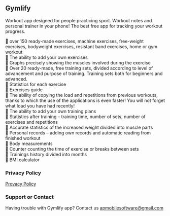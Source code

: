 ## Gymlify

Workout app designed for people practicing sport. Workout notes and personal trainer in your phone! The best free app for tracking your workout progress.

💪 over 150 ready-made exercises, machine exercises, free-weight exercises, bodyweight exercises, resistant band exercises, home or gym workout</br>
💪 The ability to add your own exercises</br>
💪 Graphs precisely showing the muscles involved during the exercise</br>
💪 Over 20 ready-made, free training sets, divided according to level of advancement and purpose of training. Training sets both for beginners and advanced.</br>
💪 Statistics for each exercise</br>
💪 Exercises guide</br>
💪 The ability of copying the load and repetitions from previous workouts, thanks to which the use of the applications is even faster! You will not forget what load you have had recently!</br>
💪 The ability to add your own training plans</br>
💪 Statistics after training – training time, number of sets, number of exercises and repetitions</br>
💪 Accurate statistics of the increased weight divided into muscle parts</br>
💪 Personal records – adding own records and automatic reading from finished workout</br>
💪 Body measurements</br>
💪 Counter counting the time of exercise or breaks between sets</br>
💪 Trainings history divided into months</br>
💪 BMI calculator</br>

### Privacy Policy
[Provacy Policy](url)


### Support or Contact

Having trouble with Gymlify app? Contact us apmobilesoftware@gmail.com
